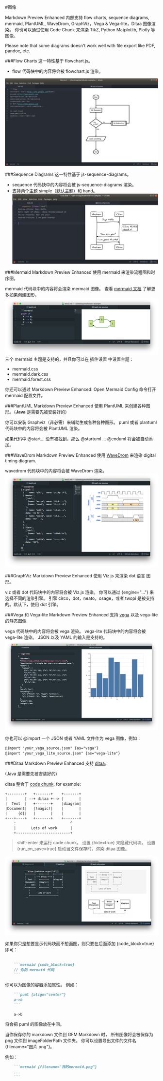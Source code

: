 #图像

Markdown Preview Enhanced 内部支持 flow charts, sequence diagrams, mermaid, PlantUML, WaveDrom, GraphViz，Vega & Vega-lite，Ditaa 图像渲染。 你也可以通过使用 Code Chunk 来渲染 TikZ, Python Matplotlib, Plotly 等图像。

Please note that some diagrams doesn't work well with file export like PDF, pandoc, etc.

###Flow Charts
这一特性基于 flowchart.js。

* flow 代码快中的内容将会被 flowchart.js 渲染。

![flow](./flow.png)

###Sequence Diagrams
这一特性基于 js-sequence-diagrams。

* sequence 代码快中的内容将会被 js-sequence-diagrams 渲染。
* 支持两个主题 simple（默认主题）和 hand。
![sequence flow](./sequence.png)

###Mermaid
Markdown Preview Enhanced 使用 mermaid 来渲染流程图和时序图。

mermaid 代码块中的内容将会渲染 mermaid 图像。
查看 [mermaid 文档](http://knsv.github.io/mermaid/#flowcharts-basic-syntax) 了解更多如果创建图形。 
![mermaid](./mermaid.png)
三个 mermaid 主题是支持的，并且你可以在 插件设置 中设置主题：

* mermaid.css
* mermaid.dark.css
* mermaid.forest.css 

你还可以通过 Markdown Preview Enhanced: Open Mermaid Config 命令打开 mermaid 配置文件。

###PlantUML
Markdown Preview Enhanced 使用 PlantUML 来创建各种图形。（**Java** 是需要先被安装好的）

你可以安装 Graphviz（非必需）来辅助生成各种各种图形。
puml 或者 plantuml 代码块中的内容将会被 PlantUML 渲染。

如果代码中 @start... 没有被找到，那么 @startuml ... @enduml 将会被自动添加。

###WaveDrom
Markdown Preview Enhanced 使用 [WaveDrom](https://github.com/drom/wavedrom) 来渲染 digital timing diagram.

wavedrom 代码块中的内容将会被 WaveDrom 渲染。
![wavedrom](./wavedrom.png)

###GraphViz
Markdown Preview Enhanced 使用 Viz.js 来渲染 dot 语言 图形。

viz 或者 dot 代码块中的内容将会被 Viz.js 渲染。
你可以通过 {engine="..."} 来选择不同的渲染引擎。 引擎 circo，dot，neato，osage，或者 twopi 是被支持的。默认下，使用 dot 引擎。

###Vega 和 Vega-lite
Markdown Preview Enhanced 支持 [vega](https://vega.github.io/vega/) 以及 vega-lite 的静态图像.

vega 代码块中的内容将会被 vega 渲染。
vega-lite 代码块中的内容将会被 vega-lite 渲染。
JSON 以及 YAML 的输入是支持的。
![vega](./vega.png)

你也可以 @import 一个 JSON 或者 YAML 文件作为 vega 图像，例如：

```markdown
@import "your_vega_source.json" {as="vega"}
@import "your_vega_lite_source.json" {as="vega-lite"}
```
###Ditaa
Markdown Preview Enhanced 支持 [ditaa](https://github.com/stathissideris/ditaa)。

(Java 是需要先被安装好的)

ditaa 整合于 [code chunk](https://shd101wyy.github.io/markdown-preview-enhanced/#/zh-cn/code-chunk), for example:

  ```ditaa {cmd=true args=["-E"]}
  +--------+   +-------+    +-------+
  |        | --+ ditaa +--> |       |
  |  Text  |   +-------+    |diagram|
  |Document|   |!magic!|    |       |
  |     {d}|   |       |    |       |
  +---+----+   +-------+    +-------+
      :                         ^
      |       Lots of work      |
      +-------------------------+
  ```
>shift-enter 来运行 code chunk。 设置 {hide=true} 来隐藏代码块。 设置 {run_on_save=true} 启动当文件保存时，渲染 ditaa 图像。

![ditaa](./ditaa.png)

如果你只是想要显示代码块而不想画图，则只要在后面添加 {code_block=true} 即可：

```markdown

    ```mermaid {code_block=true}
    // 你的 mermaid 代码
    ```
```

你可以为图像的容器添加属性。 例如：

```markdown
    ```puml {align="center"}
    a->b
    ```
```
```puml {align="center"}
    a->b
```

将会把 puml 的图像放在中间。

当你保存你的 markdown 文件到 GFM Markdown 时， 所有图像将会被保存为 png 文件到 imageFolderPath 文件夹。 你可以设置导出文件的文件名 {filename="图片.png"}。

例如：
```markdown
    ```mermaid {filename="我的mermaid.png"}
    ...
    ```
```
